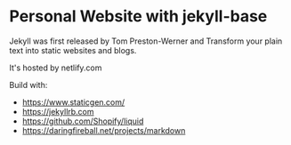 # Personal Website with jekyll-base

Jekyll was first released by Tom Preston-Werner and Transform your plain text into static websites and blogs.

It's hosted by netlify.com

Build with:
  * https://www.staticgen.com/
  * https://jekyllrb.com
  * https://github.com/Shopify/liquid
  * https://daringfireball.net/projects/markdown

